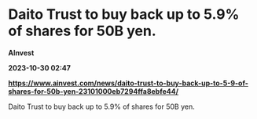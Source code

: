 # Daito Trust to buy back up to 5.9% of shares for 50B yen.
**AInvest**

**2023-10-30 02:47**

**https://www.ainvest.com/news/daito-trust-to-buy-back-up-to-5-9-of-shares-for-50b-yen-23101000eb7294ffa8ebfe44/**

Daito Trust to buy back up to 5.9% of shares for 50B yen.